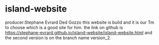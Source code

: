 # island-website
producer:Stephane Evrard Ded Gozzo
this website is build and it is our Tm to choose which is a good site for him.
the link on github is https://stephane-evrard.github.io/island-website/island-website.html
and the second version is on the branch name version_2.
